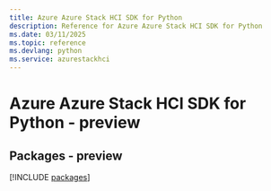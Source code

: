 ```yaml
---
title: Azure Azure Stack HCI SDK for Python
description: Reference for Azure Azure Stack HCI SDK for Python
ms.date: 03/11/2025
ms.topic: reference
ms.devlang: python
ms.service: azurestackhci
---
```

# Azure Azure Stack HCI SDK for Python - preview
## Packages - preview
[!INCLUDE [packages](azure-stack-hci-index.md)]